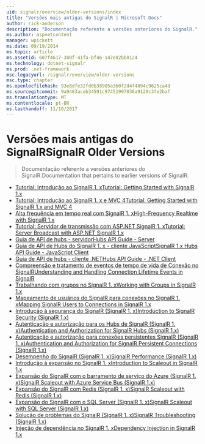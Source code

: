 ```yaml
---
uid: signalr/overview/older-versions/index
title: "Versões mais antigas do SignalR | Microsoft Docs"
author: rick-anderson
description: "Documentação referente a versões anteriores do SignalR."
ms.author: aspnetcontent
manager: wpickett
ms.date: 09/19/2014
ms.topic: article
ms.assetid: 607f4617-380f-41fa-bf46-147e82bb8124
ms.technology: dotnet-signalr
ms.prod: .net-framework
msc.legacyurl: /signalr/overview/older-versions
msc.type: chapter
ms.openlocfilehash: 93e8dfe32fd0b38905a3b0f2d4f4894c9625ca4d
ms.sourcegitcommit: 9a9483aceb34591c97451997036a9120c3fe2baf
ms.translationtype: MT
ms.contentlocale: pt-BR
ms.lasthandoff: 11/10/2017
---
```

<a name="signalr-older-versions"></a><span data-ttu-id="b4fc0-103">Versões mais antigas do SignalR</span><span class="sxs-lookup"><span data-stu-id="b4fc0-103">SignalR Older Versions</span></span>
====================
> <span data-ttu-id="b4fc0-104">Documentação referente a versões anteriores do SignalR.</span><span class="sxs-lookup"><span data-stu-id="b4fc0-104">Documentation that pertains to earlier versions of SignalR.</span></span>


- [<span data-ttu-id="b4fc0-105">Tutorial: Introdução ao SignalR 1. x</span><span class="sxs-lookup"><span data-stu-id="b4fc0-105">Tutorial: Getting Started with SignalR 1.x</span></span>](tutorial-getting-started-with-signalr.md)
- [<span data-ttu-id="b4fc0-106">Tutorial: Introdução ao SignalR 1. x e MVC 4</span><span class="sxs-lookup"><span data-stu-id="b4fc0-106">Tutorial: Getting Started with SignalR 1.x and MVC 4</span></span>](tutorial-getting-started-with-signalr-and-mvc-4.md)
- [<span data-ttu-id="b4fc0-107">Alta frequência em tempo real com SignalR 1. x</span><span class="sxs-lookup"><span data-stu-id="b4fc0-107">High-Frequency Realtime with SignalR 1.x</span></span>](tutorial-high-frequency-realtime-with-signalr.md)
- [<span data-ttu-id="b4fc0-108">Tutorial: Servidor de transmissão com ASP.NET SignalR 1. x</span><span class="sxs-lookup"><span data-stu-id="b4fc0-108">Tutorial: Server Broadcast with ASP.NET SignalR 1.x</span></span>](tutorial-server-broadcast-with-aspnet-signalr.md)
- [<span data-ttu-id="b4fc0-109">Guia de API de hubs - servidor</span><span class="sxs-lookup"><span data-stu-id="b4fc0-109">Hubs API Guide - Server</span></span>](signalr-1x-hubs-api-guide-server.md)
- [<span data-ttu-id="b4fc0-110">Guia de API de Hubs do SignalR 1. x - cliente JavaScript</span><span class="sxs-lookup"><span data-stu-id="b4fc0-110">SignalR 1.x Hubs API Guide - JavaScript Client</span></span>](signalr-1x-hubs-api-guide-javascript-client.md)
- [<span data-ttu-id="b4fc0-111">Guia de API de hubs - cliente .NET</span><span class="sxs-lookup"><span data-stu-id="b4fc0-111">Hubs API Guide - .NET Client</span></span>](signalr-1x-hubs-api-guide-net-client.md)
- [<span data-ttu-id="b4fc0-112">Compreensão e tratamento de eventos de tempo de vida de Conexão no SignalR</span><span class="sxs-lookup"><span data-stu-id="b4fc0-112">Understanding and Handling Connection Lifetime Events in SignalR</span></span>](handling-connection-lifetime-events.md)
- [<span data-ttu-id="b4fc0-113">Trabalhando com grupos no SignalR 1. x</span><span class="sxs-lookup"><span data-stu-id="b4fc0-113">Working with Groups in SignalR 1.x</span></span>](working-with-groups.md)
- [<span data-ttu-id="b4fc0-114">Mapeamento de usuários do SignalR para conexões no SignalR 1. x</span><span class="sxs-lookup"><span data-stu-id="b4fc0-114">Mapping SignalR Users to Connections in SignalR 1.x</span></span>](mapping-users-to-connections.md)
- [<span data-ttu-id="b4fc0-115">Introdução à segurança do SignalR (SignalR 1. x)</span><span class="sxs-lookup"><span data-stu-id="b4fc0-115">Introduction to SignalR Security (SignalR 1.x)</span></span>](introduction-to-security.md)
- [<span data-ttu-id="b4fc0-116">Autenticação e autorização para os Hubs de SignalR (SignalR 1. x)</span><span class="sxs-lookup"><span data-stu-id="b4fc0-116">Authentication and Authorization for SignalR Hubs (SignalR 1.x)</span></span>](hub-authorization.md)
- [<span data-ttu-id="b4fc0-117">Autenticação e autorização para conexões persistentes SignalR (SignalR 1. x)</span><span class="sxs-lookup"><span data-stu-id="b4fc0-117">Authentication and Authorization for SignalR Persistent Connections (SignalR 1.x)</span></span>](persistent-connection-authorization.md)
- [<span data-ttu-id="b4fc0-118">Desempenho do SignalR (SignalR 1. x)</span><span class="sxs-lookup"><span data-stu-id="b4fc0-118">SignalR Performance (SignalR 1.x)</span></span>](signalr-performance.md)
- [<span data-ttu-id="b4fc0-119">Introdução à expansão no SignalR 1. x</span><span class="sxs-lookup"><span data-stu-id="b4fc0-119">Introduction to Scaleout in SignalR 1.x</span></span>](scaleout-in-signalr.md)
- [<span data-ttu-id="b4fc0-120">Expansão do SignalR com o barramento de serviço do Azure (SignalR 1. x)</span><span class="sxs-lookup"><span data-stu-id="b4fc0-120">SignalR Scaleout with Azure Service Bus (SignalR 1.x)</span></span>](scaleout-with-windows-azure-service-bus.md)
- [<span data-ttu-id="b4fc0-121">Expansão do SignalR com Redis (SignalR 1. x)</span><span class="sxs-lookup"><span data-stu-id="b4fc0-121">SignalR Scaleout with Redis (SignalR 1.x)</span></span>](scaleout-with-redis.md)
- [<span data-ttu-id="b4fc0-122">Expansão do SignalR com o SQL Server (SignalR 1. x)</span><span class="sxs-lookup"><span data-stu-id="b4fc0-122">SignalR Scaleout with SQL Server (SignalR 1.x)</span></span>](scaleout-with-sql-server.md)
- [<span data-ttu-id="b4fc0-123">Solução de problemas do SignalR (SignalR 1. x)</span><span class="sxs-lookup"><span data-stu-id="b4fc0-123">SignalR Troubleshooting (SignalR 1.x)</span></span>](troubleshooting.md)
- [<span data-ttu-id="b4fc0-124">Injeção de dependência no SignalR 1. x</span><span class="sxs-lookup"><span data-stu-id="b4fc0-124">Dependency Injection in SignalR 1.x</span></span>](dependency-injection.md)

